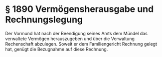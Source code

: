 # § 1890 Vermögensherausgabe und Rechnungslegung
Der Vormund hat nach der Beendigung seines Amts dem Mündel das verwaltete Vermögen herauszugeben und über die Verwaltung Rechenschaft abzulegen. Soweit er dem Familiengericht Rechnung gelegt hat, genügt die Bezugnahme auf diese Rechnung.